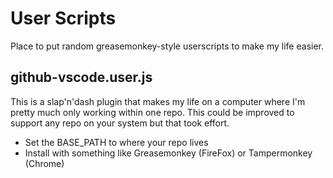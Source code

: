 # User Scripts

Place to put random greasemonkey-style userscripts to make my life easier.

## github-vscode.user.js

This is a slap'n'dash plugin that makes my life on a computer where I'm pretty much only working within one repo. This could be improved to support any repo on your system but that took effort.

- Set the BASE_PATH to where your repo lives
- Install with something like Greasemonkey (FireFox) or Tampermonkey (Chrome)
